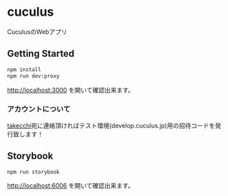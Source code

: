 # cuculus

CuculusのWebアプリ

## Getting Started

```bash
npm install
npm run dev:proxy
```

[http://localhost:3000](http://localhost:3000) を開いて確認出来ます。

### アカウントについて
[takecchi](https://twitter.com/CureDotTyphoon)宛に連絡頂ければテスト環境(develop.cuculus.jp)用の招待コードを発行致します！

## Storybook

```bash
npm run storybook
```

[http://localhost:6006](http://localhost:6006) を開いて確認出来ます。
